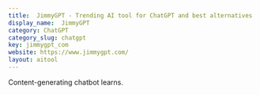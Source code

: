 ```yaml
---
title:  JimmyGPT - Trending AI tool for ChatGPT and best alternatives
display_name:  JimmyGPT
category: ChatGPT
category_slug: chatgpt
key: jimmygpt_com
website: https://www.jimmygpt.com/
layout: aitool
---
```


Content-generating chatbot learns.
